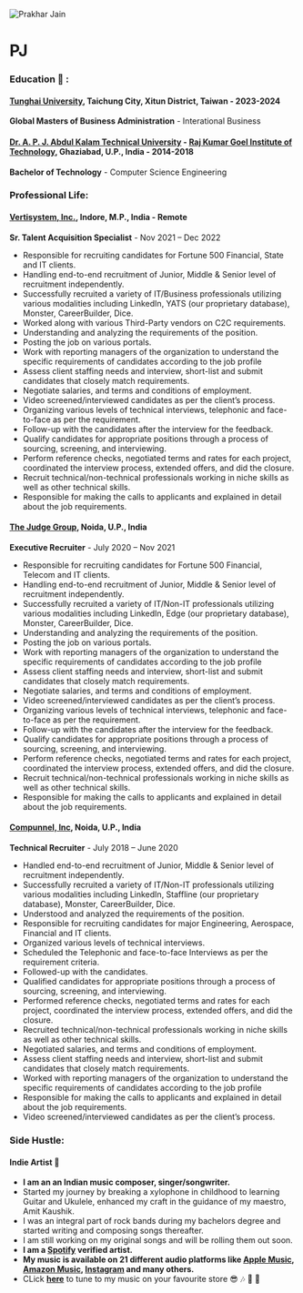 
![Prakhar Jain](https://scontent.ftpe6-1.fna.fbcdn.net/v/t39.30808-6/305761559_5612301095493525_5654274801915604648_n.jpg?_nc_cat=109&ccb=1-7&_nc_sid=09cbfe&_nc_ohc=EhPHWyymdyAAX-S2LCN&_nc_ht=scontent.ftpe6-1.fna&oh=00_AfAcgfkSC7wEy-IVyESkiL_455p1zoBSfQr1pUuaVARnMg&oe=63FE555D)
# PJ
### Education :open_book: :
#### [Tunghai University](https://eng.thu.edu.tw/), Taichung City, Xitun District, Taiwan - 2023-2024
**Global Masters of Business Administration** - Interational Business

#### [Dr. A. P. J. Abdul Kalam Technical University](https://aktu.ac.in/) - [Raj Kumar Goel Institute of Technology](https://www.rkgit.edu.in/), Ghaziabad, U.P., India - 2014-2018
**Bachelor of Technology** - Computer Science Engineering


### Professional Life:


#### [Vertisystem, Inc.](https://vertisystem.com/), Indore, M.P., India - Remote
**Sr. Talent Acquisition Specialist** - Nov 2021 – Dec 2022
- Responsible for recruiting candidates for Fortune 500 Financial, State and IT clients.
- Handling end-to-end recruitment of Junior, Middle & Senior level of recruitment independently.
- Successfully recruited a variety of IT/Business professionals utilizing various modalities including LinkedIn, YATS (our proprietary database), Monster, CareerBuilder, Dice.
- Worked along with various Third-Party vendors on C2C requirements.
- Understanding and analyzing the requirements of the position.
- Posting the job on various portals.
- Work with reporting managers of the organization to understand the specific requirements of candidates according to the job profile
- Assess client staffing needs and interview, short-list and submit candidates that closely match requirements.
- Negotiate salaries, and terms and conditions of employment. 
- Video screened/interviewed candidates as per the client’s process.
- Organizing various levels of technical interviews, telephonic and face-to-face as per the requirement. 
- Follow-up with the candidates after the interview for the feedback.
- Qualify candidates for appropriate positions through a process of sourcing, screening, and interviewing.
- Perform reference checks, negotiated terms and rates for each project, coordinated the interview process, extended offers, and did the closure. 
- Recruit technical/non-technical professionals working in niche skills as well as other technical skills.
- Responsible for making the calls to applicants and explained in detail about the job requirements.


#### [The Judge Group](https://www.judge.com/), Noida, U.P., India
**Executive Recruiter** - July 2020 – Nov 2021
- Responsible for recruiting candidates for Fortune 500 Financial, Telecom and IT clients.
- Handling end-to-end recruitment of Junior, Middle & Senior level of recruitment independently.
- Successfully recruited a variety of IT/Non-IT professionals utilizing various modalities including LinkedIn, Edge (our proprietary database), Monster, CareerBuilder, Dice.
- Understanding and analyzing the requirements of the position.
- Posting the job on various portals.
- Work with reporting managers of the organization to understand the specific requirements of candidates according to the job profile
- Assess client staffing needs and interview, short-list and submit candidates that closely match requirements.
- Negotiate salaries, and terms and conditions of employment. 
- Video screened/interviewed candidates as per the client’s process.
- Organizing various levels of technical interviews, telephonic and face-to-face as per the requirement. 
- Follow-up with the candidates after the interview for the feedback.
- Qualify candidates for appropriate positions through a process of sourcing, screening, and interviewing.
- Perform reference checks, negotiated terms and rates for each project, coordinated the interview process, extended offers, and did the closure. 
- Recruit technical/non-technical professionals working in niche skills as well as other technical skills.
- Responsible for making the calls to applicants and explained in detail about the job requirements.

#### [Compunnel, Inc](https://www.compunnel.com/), Noida, U.P., India
**Technical Recruiter** - July 2018 – June 2020
- Handled end-to-end recruitment of Junior, Middle & Senior level of recruitment independently.
- Successfully recruited a variety of IT/Non-IT professionals utilizing various modalities including LinkedIn, Staffline (our proprietary database), Monster, CareerBuilder, Dice.
- Understood and analyzed the requirements of the position.
- Responsible for recruiting candidates for major Engineering, Aerospace, Financial and IT clients.
- Organized various levels of technical interviews.
- Scheduled the Telephonic and face-to-face Interviews as per the requirement criteria. 
- Followed-up with the candidates.
- Qualified candidates for appropriate positions through a process of sourcing, screening, and interviewing.
- Performed reference checks, negotiated terms and rates for each project, coordinated the interview process, extended offers, and did the closure. 
- Recruited technical/non-technical professionals working in niche skills as well as other technical skills.
- Negotiated salaries, and terms and conditions of employment. 
- Assess client staffing needs and interview, short-list and submit candidates that closely match requirements.
- Worked with reporting managers of the organization to understand the specific requirements of candidates according to the job profile
- Responsible for making the calls to applicants and explained in detail about the job requirements.
- Video screened/interviewed candidates as per the client’s process.

### Side Hustle:

#### Indie Artist :guitar: 
- **I am an an Indian music composer, singer/songwriter.**
- Started my journey by breaking a xylophone in childhood to learning Guitar and Ukulele, enhanced my craft in the guidance of my maestro, Amit Kaushik. 
- I was an integral part of rock bands during my bachelors degree and started writing and composing songs thereafter. 
- I am still working on my original songs and will be rolling them out soon.
- **I am a [Spotify](https://open.spotify.com/artist/1n5vU37Ug1TqzzjMQDmH4k) verified artist.**
- **My music is available on 21 different audio platforms like [Apple Music](https://music.apple.com/us/artist/prakhar-jain/1602616586), [Amazon Music](https://music.amazon.com/artists/B09N3GCXYQ/prakhar-jain?marketplaceId=ATVPDKIKX0DER&musicTerritory=US&ref=dm_sh_pDOwznGW2F7uCsXYkv6YEpdTq), [Instagram](https://www.instagram.com/) and many others.**
- CLick **[here](https://linktr.ee/prakharpj)** to tune to my music on your favourite store :sunglasses: :notes: :microphone: :guitar: 




<!--
**PJprakhar/PJprakhar** is a ✨ _special_ ✨ repository because its `README.md` (this file) appears on your GitHub profile.

Here are some ideas to get you started:

- 🔭 I’m currently working on ...
- 🌱 I’m currently learning ...
- 👯 I’m looking to collaborate on ...
- 🤔 I’m looking for help with ...
- 💬 Ask me about ...
- 📫 How to reach me: ...
- 😄 Pronouns: ...
- ⚡ Fun fact: ...
-->
